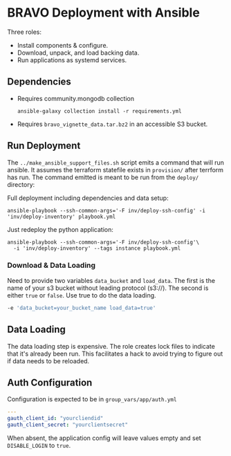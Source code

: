 # BRAVO Deployment with Ansible

Three roles:
- Install components & configure.
- Download, unpack, and load backing data.
- Run applications as systemd services.

## Dependencies
- Requires community.mongodb collection
    ```
    ansible-galaxy collection install -r requirements.yml
    ```
- Requires `bravo_vignette_data.tar.bz2` in an accessible S3 bucket.

## Run Deployment
The `../make_ansible_support_files.sh` script emits a command that will run ansible.
It assumes the terraform statefile exists in `provision/` after terrform has run.
The command emitted is meant to be run from the `deploy/` directory:

Full deployment including dependencies and data setup:
```
ansible-playbook --ssh-common-args='-F inv/deploy-ssh-config' -i 'inv/deploy-inventory' playbook.yml
```

Just redeploy the python application:
```
ansible-playbook --ssh-common-args='-F inv/deploy-ssh-config'\
  -i 'inv/deploy-inventory' --tags instance playbook.yml
```


### Download & Data Loading
Need to provide two variables `data_bucket` and `load_data`.
The first is the name of your s3 bucket without leading protocol (s3://).
The second is either `true` or `false`. Use true to do the data loading.
```sh
-e 'data_bucket=your_bucket_name load_data=true'
```

## Data Loading
The data loading step is expensive.
The role creates lock files to indicate that it's already been run.
This facilitates a hack to avoid trying to figure out if data needs to be reloaded.

## Auth Configuration
Configuration is expected to be in `group_vars/app/auth.yml`
```yml
---
gauth_client_id: "yourcliendid"
gauth_client_secret: "yourclientsecret"
```
When absent, the application config will leave values empty and set `DISABLE_LOGIN` to `true`.
